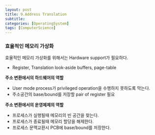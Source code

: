 ```yaml
---
layout: post
title: 9.Address Translation
subtitle: 
categories: [OperatingSystem]
tags: [ComputerScience]
---
```


### 효율적인 메모리 가상화
효율적인 메모리 가상화를 위해서는 Hardware support가 필요하다.
- Register, Translation look-aside buffers, page-table

**주소 변환에서의 하드웨어의 역할**
- User mode process가 privileged operation을 수행하지 못하도록 막는다.
- 주소공간의 base/bound를 저장할 pair of register 필요

**주소 변환에서의 운영체제의 역할**
- 프로세스가 실행될때 메모리의 빈 공간을 찾는다.
- 프로세스가 종료될때 메모리 할당을 해제한다.
- 프로세스 문맥교환시 PCB에 base/bound를 저장한다.